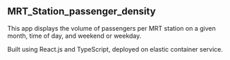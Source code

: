 ##  MRT_Station_passenger_density 

This app displays the volume of passengers per MRT station on a given month, time of day, and weekend or weekday.

Built using React.js and TypeScript, deployed on elastic container service.
